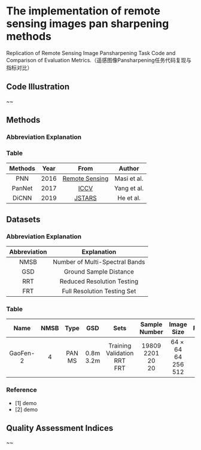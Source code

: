 # The implementation of remote sensing images pan sharpening methods
Replication of Remote Sensing Image Pansharpening Task Code and Comparison of Evaluation Metrics.（遥感图像Pansharpening任务代码复现与指标对比）
## Code Illustration
~~
## Methods
### Abbreviation Explanation

### Table
| Methods | Year | From | Author | 
|:-------:|:-------:|:-------:|:-------:|
| PNN | 2016 | [Remote Sensing](https://www.mdpi.com/2072-4292/8/7/594) | Masi et al. |
| PanNet | 2017 | [ICCV](https://arxiv.org/abs/1908.05900) | Yang et al. |
| DiCNN | 2019 | [JSTARS](https://ieeexplore.ieee.org/document/8667040) | He et al. |

## Datasets
### Abbreviation Explanation
| Abbreviation | Explanation |
|:-------:|:-------:|
|NMSB|Number of Multi-Spectral Bands|
|GSD|Ground Sample Distance|
|RRT|Reduced Resolution Testing|
|FRT|Full Resolution Testing Set|

### Table
| Name | NMSB| Type | GSD | Sets | Sample Number | Image Size | From |
|:-------:|:-------:|:-------:|:-------:|:-------:|:-------:|:-------:|:-------:|
|GaoFen-2|4|PAN<br>MS|0.8m<br>3.2m|Training<br>Validation<br>RRT<br>FRT|19809<br>2201<br>20<br>20|$64 \times 64$<br>64<br>256<br>512|[1]|

### Reference
- [1] demo
- [2] demo

## Quality Assessment Indices
~~

